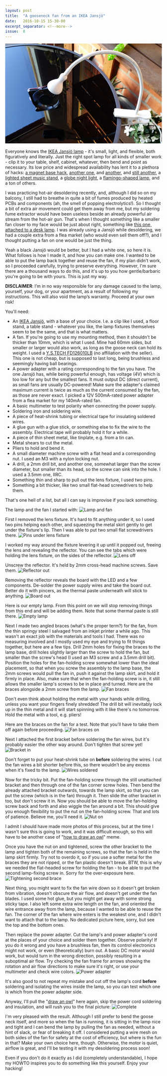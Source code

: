 ```yaml
---
layout: post
title:  "A gooseneck fan from an IKEA Jansjö"
date:   2016-10-15 15-30-00
excerpt_separator: <!--more-->
issue:  8
---
```

![Jansjö fan][jansjö_fan]

Everyone knows the [IKEA Jansjö lamp][ikea_jansjö] - it's small, light, and
flexible, both figuratively and literally. Just the right spot lamp for all
kinds of smaller work - clip it to your table, shelf, cabinet, whatever, then
bend and point as necessary. Its low price and widespread availability has
lent it to a plethora of hacks: [a magnet base hack][magnet_base_hack1],
[another one][magnet_base_hack2], and [another][magnet_base_hack3], and [still
another][magnet_base_hack4], a [lighted sheet music
stand][lighted_sheet_music_stand], a [globe night light][globe_night_light], a
[flamingo-shaped lamp][flamingo_lamp], and a ton of others.

<!--more-->

I was practicing hot-air desoldering recently, and, although I did so on my
balcony, I still had to breathe in quite a bit of fumes produced by heated
PCBs and components (ah, the smell of popping electrolytics!). So I thought a
bit of extra air movement could get them away from me, but my soldering fume
extractor would have been useless beside an already powerful air stream from
the hot-air gun. That's when I thought something like a smaller fan closer to
my face would be just about right, something like [this one, attached to a
desk lamp][desk_lamp_fan]. I was already using a Jansjö while desoldering, we
had a couple extra from a flea market (who would even sell them off?), and I
thought putting a fan on one would be just the thing.

Yeah a black Jansjö would be better, but I had a white one, so here it is.
What follows is how I made it, and how you can make one.  I wanted to be able
to put the lamp back together and reuse the fan, if my plan didn't work, so I
proceeded carefully, trying to preserve everything. However, I'm sure there
are a thousand ways to do this, and it's up to you how gentle/barbaric you're
going to be with yours. This is just my way.

**DISCLAIMER**: I’m in no way responsible for any damage caused to the lamp,
yourself, your dog, or your apartment, as a result of following my
instructions. This will also void the lamp’s warranty. Proceed at your own
risk!

You'll need:

* An [IKEA Jansjö][ikea_jansjö], with a base of your choice. I.e. a clip like
  I used, a floor stand, a table stand - whatever you like, the lamp fixtures
  themselves seem to be the same, and that is what matters.
* A fan. If you're going to use my mounting method, then it shouldn't be
  thicker than 10mm, which is what I used. Mine had 60mm sides, but smaller or
  larger would also work, as long as the goose neck can hold its weight. I
  used a [Y.S.TECH FD126010LB][fan] (no affiliation with the seller). This one
  is not cheap, but is supposed to last long, being brushless and seemingly
  having ball bearings.
* A power adapter with a rating corresponding to the fan you have. The one
  Jansjö has, while being powerful enough, has voltage (4V) which is too low
  for any but the smallest fans. It must output DC (direct current), as small
  fans are usually DC-powered! Make sure the adapter's claimed maximum current
  is twice as much as the current consumed by the fan, as those are never
  exact. I picked a 12V 500mA-rated power adapter from a flea market for my
  140mA-rated fan.
* A basic multimeter to test polarity when connecting the power supply.
* Soldering iron and soldering wire.
* A piece of heat-shrink tubing or electrical tape for insulating soldered
  wires.
* A glue gun with a glue stick, or something else to fix the wire to the
  assembly. Electrical tape will probably hold it for a while.
* A piece of thin sheet metal, like tinplate, e.g. from a tin can.
* Metal shears to cut the metal.
* Pliers to hold and bend it.
* A small diameter machine screw with a flat head and a corresponding nut.
  I used an M3 with a nylon locking nut.
* A drill, a 2mm drill bit, and another one, somewhat larger than the screw
  diameter, but smaller than its head, so the screw can sink into the hole.
  I used a 3.5mm one, IIRC.
* Something thin and sharp to pull out the lens fixture, I used two pins.
* Something a bit thicker, like two small flat-head screwdrivers to help them.

That's one hell of a list, but all I can say is improvise if you lack
something.

The lamp and the fan I started with:
![Lamp and fan][lamp_and_fan_before]

First I removed the lens fixture. It's hard to fit anything under it, so I
used two pins helping each other, and squeezing the metal skirt gently to get
under the fixture's lip. Then I was able to put two small flat screwdrivers
there.
![Pins under lens fixture][under_lens_fixture]

I worked my way around the fixture levering it up until it popped out, freeing
the lens and revealing the reflector. You can see the tabs which were holding
the lens fixture, on the sides of the reflector.
![Lens off][lens_off]

Unscrew the reflector. It's held by 2mm cross-head machine screws. Save them.
![Reflector out][reflector_out]

Removing the reflector reveals the board with the LED and a few components.
De-solder the power supply wires and take the board out. Better do it with
pincers, as the thermal paste underneath will stick to anything.
![Board out][board_out]

Here is our empty lamp. From this point on we will stop removing things from
this end and will be adding them. Note that some thermal paste is still there.
![Empty lamp][empty_lamp]

Next I made two angled braces (what's the proper term?) for the fan, from the
thin springy steel I salvaged from an inkjet printer a while ago. This wasn't
an exact job with the materials and tools I had. There was no measuring
involved and I mostly used my eye and trying to fit things together, but here
are a few tips. Drill 2mm holes for fixing the braces to the lamp base,
drill holes slightly larger than the screw to hold the fan, but smaller than
the screw's head (I used an M3 screw and a 3.5mm drill bit). Position the
holes for the fan-holding screw somewhat lower than the ideal placement, so
that when you screw the assembly to the lamp base, the 2mm screws would pull
the fan in, push it against the lamp skirt, and hold it firmly in place. Also,
make sure that when the fan-holding screw is in, it still allows the smaller
lamp's screws to be in place and turned. Here are the braces alongside a 2mm
screw from the lamp.
![Fan braces][fan_braces]

Don't even think about holding the metal with your hands while drilling,
unless you want your fingers finely shredded! The drill bit will inevitably
lock up in the thin metal and it will start spinning with it like there's no
tomorrow. Hold the metal with a tool, e.g. pliers!

Here are the braces on the fan for a test. Note that you'll have to take them
off again before proceeding.
![Fan braces on][fan_braces_on]

Next I attached the first bracket before soldering the fan wires, but it's
probably easier the other way around. Don't tighten that screw yet!
![Bracket in][bracket_in]

Don't forget to put your heat-shrink tube on **before** soldering the wires.
I cut the fan wires a bit shorter before this, so there wouldn't be any excess
when it's fixed to the lamp.
![Wires soldered][wires_soldered]

Now for the tricky bit. Put the fan-holding screw through the still unattached
bracket and then through one of the fan corner screw holes. Then bend the
already attached bracket outwards, towards the lamp skirt, so that you can put
the screw (which is in the fan) through it. Then slide the other bracket in
too, but don't screw it in. Now you should be able to move the fan-holding
screw back and forth and also wiggle the fan around a bit. This should give
you enough flexibility to put the nut on the fan-holding screw. That and lots
of patience. Believe me, you'll need it.
![Nut on][nut_on]

I admit I should have made more photos of this process, but at the time I
wasn't sure this is going to work, and it was difficult enough, so this will
have to be another case of "[how to draw an owl][how_to_draw_an_owl]" meme.

Once you have the nut on and tightened, screw the other bracket to the lamp
and tighten both of the remaining screws, so that the fan is held in the lamp
skirt firmly. Try not to overdo it, so if you use a softer metal for the
braces they are not ripped, or the fan plastic doesn't break. BTW, this is why
we needed the flat-headed screw for holding the fan - to be able to put the
second lamp-fixing screw in. Sorry for the over-exposure here.
![Tightening second brace][tightening_second_brace]

Next thing, you might want to fix the fan wire down so it doesn't get broken
from vibration, doesn't obscure the air flow, and doesn't get under the fan
blades. I used some hot glue, but you might get away with some strong sticky
tape. I also left some extra wire length on the fan, and oriented the wire
entrance away from the lamp, because I wanted to be able to reuse the fan.
The corner of the fan where wire enters is the weakest one, and I didn't want
to attach that to the lamp. No dedicated picture here, sorry, but see the top
and the bottom ones.

Then replace the power adapter. Cut the lamp's and power adapter's cord at the
places of your choice and solder them together. Observe polarity! If you do it
wrong and you have a brushless fan, then its control electronics might not
work, or even (theoretically) burn out. A basic DC motor would work, but would
turn in the wrong direction, possibly resulting in a suboptimal air flow. Try
checking the fan frame for arrows showing the rotation and air flow directions
to make sure it's right, or use your multimeter and check wire colors.
![Power adapter][power_adapter]

It's also good to not repeat my mistake and cut off the lamp's cord **before**
soldering and isolating the wires inside the lamp, so you can test which one
is which from the power adapter side.

Anyway, I'll pull the "[draw an owl][how_to_draw_an_owl]" here again, skip the
power cord soldering and insulation, and will rush you to the final picture:
![Complete][complete]

I'm very pleased with the result. Although I still prefer to bend the goose
neck itself, and more so when the fan is running, it is sitting in the lamp
nice and tight and I can bend the lamp by pulling the fan as needed, without a
hint of slack, or fear of breaking it off. I considered putting a wire mesh on
both sides of the fan for safety at the cost of efficiency, but where is the
fun in that? Make your own choice here, though. Otherwise, the motor is quiet,
airflow is great, and I'll be testing it with my desoldering process soon!

Even if you don't do it exactly as I did (completely understandable), I hope
my HOWTO inspires you to do something like this yourself. Enjoy your hacking!

[jansjö_lamp]: /assets/2016-10-15-Gooseneck-fan-from-Jansjö/jansjö_lamp.jpg
[ikea_jansjö]: http://www.ikea.com/us/en/catalog/products/20315674/
[magnet_base_hack1]: http://revolutionary-turners.com/attach/RW_LED_Lamp.pdf
[magnet_base_hack2]: https://youtu.be/n6JkUO8AHOQ
[magnet_base_hack3]: https://youtu.be/FPKWRcUgyBg
[magnet_base_hack4]: https://youtu.be/QaSXGQ3bhIo
[lighted_sheet_music_stand]: http://www.instructables.com/id/Lighted-Sheet-Music-Stand/
[globe_night_light]: http://www.instructables.com/id/Kids-Travel-Globe-Night-Light/
[flamingo_lamp]: http://www.instructables.com/id/Flamingo-Lamp/
[desk_lamp_fan]: http://hackaday.com/2016/10/02/a-desk-lamp-solder-fume-extractor/
[jansjö_fan]: /assets/2016-10-15-Gooseneck-fan-from-Jansjö/jansjö_fan.jpg
[fan]: http://www.ebay.com/itm/171929487253
[lamp_and_fan_before]: /assets/2016-10-15-Gooseneck-fan-from-Jansjö/lamp_and_fan_before.jpg
[under_lens_fixture]: /assets/2016-10-15-Gooseneck-fan-from-Jansjö/under_lens_fixture.jpg
[lens_off]: /assets/2016-10-15-Gooseneck-fan-from-Jansjö/lens_off.jpg
[reflector_out]: /assets/2016-10-15-Gooseneck-fan-from-Jansjö/reflector_out.jpg
[board_out]: /assets/2016-10-15-Gooseneck-fan-from-Jansjö/board_out.jpg
[empty_lamp]: /assets/2016-10-15-Gooseneck-fan-from-Jansjö/empty_lamp.jpg
[fan_braces]: /assets/2016-10-15-Gooseneck-fan-from-Jansjö/fan_braces.jpg
[fan_braces_on]: /assets/2016-10-15-Gooseneck-fan-from-Jansjö/fan_braces_on.jpg
[bracket_in]: /assets/2016-10-15-Gooseneck-fan-from-Jansjö/bracket_in.jpg
[wires_soldered]: /assets/2016-10-15-Gooseneck-fan-from-Jansjö/wires_soldered.jpg
[nut_on]: /assets/2016-10-15-Gooseneck-fan-from-Jansjö/nut_on.jpg
[how_to_draw_an_owl]: http://imgur.com/gallery/RadSf
[tightening_second_brace]: /assets/2016-10-15-Gooseneck-fan-from-Jansjö/tightening_second_brace.jpg
[power_adapter]: /assets/2016-10-15-Gooseneck-fan-from-Jansjö/power_adapter.jpg
[complete]: /assets/2016-10-15-Gooseneck-fan-from-Jansjö/complete.jpg

